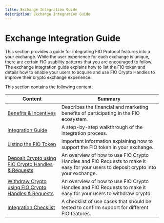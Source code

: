 ```yaml
---
title: Exchange Integration Guide
description: Exchange Integration Guide
---
```


# Exchange Integration Guide

This section provides a guide for integrating FIO Protocol features into a your exchange. While the user experience for each exchange  is unique, there are certain FIO usability patterns that you are encouraged to follow. The exchange integration guide explains how to list the FIO token and details how to enable your users to acquire and use FIO Crypto Handles to improve their crypto exchange experience. 

This section contains the following content:

|Content  |Summary |
|---|---|
| [Benefits & Incentives]({{site.baseurl}}/docs/exchanges/exchange-benefits) | Describes the financial and marketing benefits of participating in the FIO ecosystem. |
| [Integration Guide]({{site.baseurl}}/docs/exchanges/exchange-guide) | A step-by-step walkthrough of the integration process. |
| [Listing the FIO Token]({{site.baseurl}}/docs/exchanges/token-listing) | Important information explaining how to support the FIO token in your exchange. |
| [Deposit Crypto using FIO Crypto Handles & Requests]({{site.baseurl}}/docs/exchanges/crypto-deposit) |An overview of how to use FIO Crypto Handles and FIO Requests to make it easy for your users to deposit crypto into your exchange. |
| [Withdraw Crypto using FIO Crypto Handles & Requests]({{site.baseurl}}/docs/exchanges/crypto-withdraw) |An overview of how to use FIO Crypto Handles and FIO Requests to make it easy for your users to withdraw crypto. |
| [Integration Checklist]({{site.baseurl}}/docs/exchanges/guide-certification) |A checklist of use cases that should be tested to confirm support for different FIO features. |

